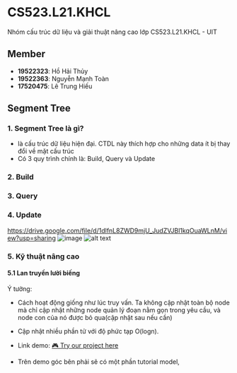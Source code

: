 # CS523.L21.KHCL
Nhóm cấu trúc dữ liệu và giải thuật nâng cao lớp CS523.L21.KHCL - UIT

## Member
- **19522323**: Hồ Hải Thủy
- **19522363**: Nguyễn Mạnh Toàn
- **17520475**: Lê Trung Hiếu

## Segment Tree
### 1. Segment Tree là gì?
- là cấu trúc dữ liệu hiện đại. CTDL này thích hợp cho những data ít bị thay đổi về mặt cấu trúc
- Có 3 quy trình chính là: Build, Query và Update
### 2. Build
### 3. Query
### 4. Update
https://drive.google.com/file/d/1dlfnL8ZWD9mjU_JudZVJBl1kqOuaWLnM/view?usp=sharing
![image](https://drive.google.com/uc?export=view&id=1dlfnL8ZWD9mjU_JudZVJBl1kqOuaWLnM)
  ![alt text](https://drive.google.com/file/d/1dlfnL8ZWD9mjU_JudZVJBl1kqOuaWLnM/view?usp=sharing)
### 5. Kỹ thuật nâng cao
#### 5.1 Lan truyền lười biếng
Ý tưởng:
  - Cách hoạt động giống như lúc truy vấn. Ta không cập nhật toàn bộ node mà chỉ cập nhật những node quản lý đoạn nằm gọn trong yêu cầu, và node con của nó được bỏ qua(cập nhật sau nếu cần)
  - Cập nhật nhiều phần tử với độ phức tạp O(logn).
  

- Link demo: [🎮 Try our project here](https://taolaobd.github.io/CS523.L21.KHCL/)
+ Trên demo góc bên phải sẽ có một phần tutorial model, 
